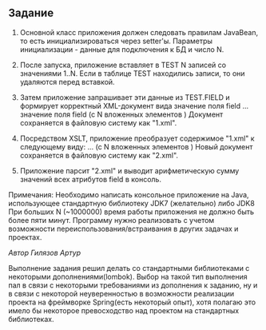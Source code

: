 ## Задание

1. Основной класс приложения должен следовать правилам JavaBean, то есть инициализироваться через setter'ы. Параметры инициализации - данные для подключения к БД и число N.

2. После запуска, приложение вставляет в TEST N записей со значениями 1..N. Если в таблице TEST находились записи, то они удаляются перед вставкой.

3. Затем приложение запрашивает эти данные из TEST.FIELD и формирует корректный XML-документ вида
   <entries>
   <entry>
   <field>значение поля field</field>
   </entry>
   ...
   <entry>
   <field>значение поля field</field>
   </entry>
   </entries>
   (с N вложенных элементов <entry>)
   Документ сохраняется в файловую систему как "1.xml".

4. Посредством XSLT, приложение преобразует содержимое "1.xml" к следующему виду:
   <entries>
   <entry field="значение поля field">
   ...
   <entry field="значение поля field">
   </entries>
   (с N вложенных элементов <entry>)
   Новый документ сохраняется в файловую систему как "2.xml".

5. Приложение парсит "2.xml" и выводит арифметическую сумму значений всех атрибутов field в консоль. 

Примечания: Необходимо написать консольное приложение на Java, использующее стандартную библиотеку JDK7 (желательно) либо JDK8
При больших N (~1000000) время работы приложения не должно быть более пяти минут.
Программу нужно реализовать с учетом возможности переиспользования/встраивания в других задачах и проектах.

_Автор Гилязов Артур_

Выполнение задания решил делать со стандартными библиотеками с некоторыми дополнениями(lombok). 
Выбор на такой тип выполнения пал в связи с некоторыми требованиями из дополнения к заданию, 
ну и в связи с некоторой неуверенностью в возможности реализации проекта на фреймворке Spring(есть некоторый опыт), 
хотя полагаю это имело бы некоторое превосходство над проектом на стандартных библиотеках.